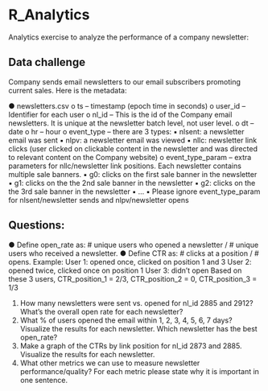 # R_Analytics

Analytics exercise to analyze the performance of a company newsletter:

Data challenge
--------------

Company sends email newsletters to our email subscribers promoting current sales. Here is the metadata:

●	newsletters.csv
    o	ts – timestamp (epoch time in seconds)
    o	user_id – Identifier for each user
    o	nl_id – This is the id of the Company email newsletters. It is unique at the newsletter batch level, not user level. 
    o	dt – date
    o	hr – hour
    o	event_type – there are 3 types: 
      ▪	nlsent: a newsletter email was sent
      ▪	nlpv: a newsletter email was viewed
      ▪	nllc: newsletter link clicks (user clicked on clickable content in the newsletter and was directed to relevant content on the Company website)
    o	event_type_param – extra parameters for nllc/newsletter link positions. Each newsletter contains multiple sale banners.
      ▪	g0: clicks on the first sale banner in the newsletter
      ▪	g1: clicks on the the 2nd sale banner in the newsletter
      ▪	g2: clicks on the the 3rd sale banner in the newsletter
      ▪	…
      ▪	Please ignore event_type_param for nlsent/newsletter sends and nlpv/newsletter opens

Questions:
----------

●	Define open_rate as: # unique users who opened a newsletter / # unique users who received a newsletter. 
●	Define CTR as: # clicks at a position / # opens. Example:
    User 1: opened once, clicked on position 1 and 3
    User 2: opened twice, clicked once on position 1
    User 3: didn’t open
    Based on these 3 users, 
    CTR_position_1 = 2/3, CTR_position_2 = 0, CTR_position_3 = 1/3 

1.	How many newsletters were sent vs. opened for nl_id 2885 and 2912? What’s the overall open rate for each newsletter?
2.	What % of users opened the email within 1, 2, 3, 4, 5, 6, 7 days? Visualize the results for each newsletter. Which newsletter has the best open_rate?
3.	Make a graph of the CTRs by link position for nl_id 2873 and 2885. Visualize the results for each newsletter.
4.	What other metrics we can use to measure newsletter performance/quality? For each metric please state why it is important in one sentence.

